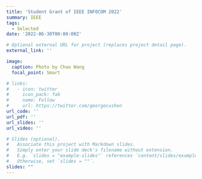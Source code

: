 ```yaml
---
title: 'Student Grant of IEEE INFOCOM 2022'
summary: IEEE
tags:
  - Selected
date: '2022-06-30T00:00:00Z'

# Optional external URL for project (replaces project detail page).
external_link: ''

image:
  caption: Photo by Chao Wang
  focal_point: Smart

# links:
#   - icon: twitter
#     icon_pack: fab
#     name: Follow
#     url: https://twitter.com/georgecushen
url_code: ''
url_pdf: ''
url_slides: ''
url_video: ''

# Slides (optional).
#   Associate this project with Markdown slides.
#   Simply enter your slide deck's filename without extension.
#   E.g. `slides = "example-slides"` references `content/slides/example-slides.md`.
#   Otherwise, set `slides = ""`.
slides: ""
---
```

